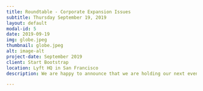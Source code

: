 ```yaml
---
title: Roundtable - Corporate Expansion Issues
subtitle: Thursday September 19, 2019
layout: default
modal-id: 5
date: 2019-09-19
img: globe.jpeg
thumbnail: globe.jpeg
alt: image-alt
project-date: September 2019
client: Start Bootstrap
location: Lyft HQ in San Francisco
description: We are happy to announce that we are holding our next event on September 19, 2019. This time, we will be hosting a roundtable to discuss international corporate expansion issues, including employment, tax, compliance and immigration law questions. We are delighted to be joined by Ross McNaughton, Partner at Penningtons, Daniel Robyn, Partner at DLA Piper, Efraim Harari, Chief Legal and Trust Officer at SentinelOne, Jose Irias, Associate at DLA Piper and Casey O'Connor, VP of Legal at Stitch Fix. The Roundtable will be followed by a casual networking reception.

---
```

